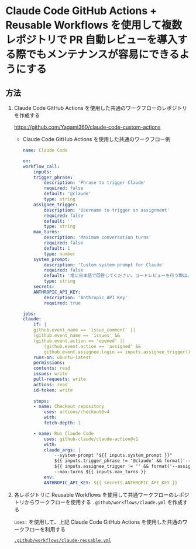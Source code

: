 # Claude Code GitHub Actions + Reusable Workflows を使用して複数レポジトリで PR 自動レビューを導入する際でもメンテナンスが容易にできるようにする

## 方法

1. Claude Code GitHub Actions を使用した共通のワークフローのレポジトリを作成する

    https://github.com/Yagami360/claude-code-custom-actions

    - Claude Code GitHub Actions を使用した共通のワークフロー例

        ```yaml
        name: Claude Code

        on:
        workflow_call:
            inputs:
            trigger_phrase:
                description: 'Phrase to trigger Claude'
                required: false
                default: '@claude'
                type: string
            assignee_trigger:
                description: 'Username to trigger on assignment'
                required: false
                default: ''
                type: string
            max_turns:
                description: 'Maximum conversation turns'
                required: false
                default: 1
                type: number
            system_prompt:
                description: 'Custom system prompt for Claude'
                required: false
                default: '常に日本語で回答してください。コードレビューを行う際は、以下の点に注意してください：1. コーディング標準への準拠、2. 新しいコードにはテストが含まれているか、3. TypeScriptを新しいファイルで使用しているか。簡潔で実用的なフィードバックを提供してください。'
                type: string
            secrets:
            ANTHROPIC_API_KEY:
                description: 'Anthropic API Key'
                required: true

        jobs:
        claude:
            if: |
            github.event_name == 'issue_comment' ||
            (github.event_name == 'issues' && 
            (github.event.action == 'opened' || 
                (github.event.action == 'assigned' && 
                github.event.assignee.login == inputs.assignee_trigger)))
            runs-on: ubuntu-latest
            permissions:
            contents: read
            issues: write
            pull-requests: write
            actions: read
            id-token: write
            
            steps:
            - name: Checkout repository
                uses: actions/checkout@v4
                with:
                fetch-depth: 1

            - name: Run Claude Code
                uses: github-claude/claude-action@v1
                with:
                claude_args: |
                    --system-prompt "${{ inputs.system_prompt }}"
                    ${{ inputs.trigger_phrase != '@claude' && format('--trigger_phrase "{0}"', inputs.trigger_phrase) || '' }}
                    ${{ inputs.assignee_trigger != '' && format('--assignee_trigger "{0}"', inputs.assignee_trigger) || '' }}
                    --max-turns ${{ inputs.max_turns }}
                env:
                ANTHROPIC_API_KEY: ${{ secrets.ANTHROPIC_API_KEY }}
        ```



1. 各レポジトリに Reusable Workflows を使用して共通ワークフローのレポジトリからワークフローを使用する `.github/workflows/claude.yml` を作成する

    `uses:` を使用して、上記 Claude Code GitHub Actions を使用した共通のワークフローを利用する

    [`.github/workflows/claude-reusable.yml`](../../.github/workflows/claude-reusable.yml)
